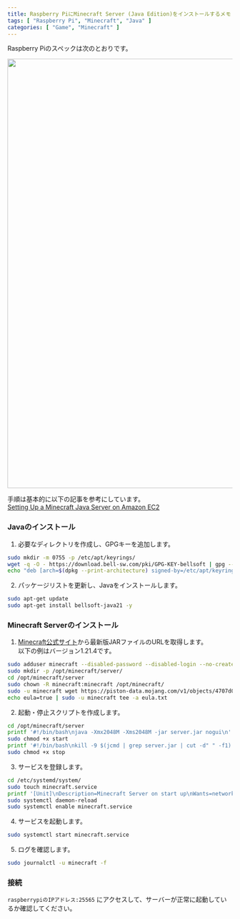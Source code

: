 ```yaml
---
title: Raspberry PiにMinecraft Server (Java Edition)をインストールするメモ
tags: [ "Raspberry Pi", "Minecraft", "Java" ]
categories: [ "Game", "Minecraft" ]
---
```


Raspberry Piのスペックは次のとおりです。

<img width="962" src="https://github.com/user-attachments/assets/a9fd2de7-6743-4c85-9eb6-f4aa964e6f74">

手順は基本的に以下の記事を参考にしています。  
[Setting Up a Minecraft Java Server on Amazon EC2](https://aws.amazon.com/jp/blogs/news/setting-up-a-minecraft-java-server-on-amazon-ec2/)

### Javaのインストール

1. 必要なディレクトリを作成し、GPGキーを追加します。

```bash
sudo mkdir -m 0755 -p /etc/apt/keyrings/
wget -q -O - https://download.bell-sw.com/pki/GPG-KEY-bellsoft | gpg --dearmor | sudo tee /etc/apt/keyrings/GPG-KEY-bellsoft.gpg > /dev/null
echo "deb [arch=$(dpkg --print-architecture) signed-by=/etc/apt/keyrings/GPG-KEY-bellsoft.gpg] https://apt.bell-sw.com/ stable main" | sudo tee /etc/apt/sources.list.d/bellsoft.list
```

2. パッケージリストを更新し、Javaをインストールします。

```bash
sudo apt-get update
sudo apt-get install bellsoft-java21 -y
```

### Minecraft Serverのインストール

1. [Minecraft公式サイト](https://www.minecraft.net/download/server)から最新版JARファイルのURLを取得します。  
   以下の例はバージョン1.21.4です。

```bash
sudo adduser minecraft --disabled-password --disabled-login --no-create-home --gecos ""
sudo mkdir -p /opt/minecraft/server/
cd /opt/minecraft/server
sudo chown -R minecraft:minecraft /opt/minecraft/
sudo -u minecraft wget https://piston-data.mojang.com/v1/objects/4707d00eb834b446575d89a61a11b5d548d8c001/server.jar
echo eula=true | sudo -u minecraft tee -a eula.txt
```

2. 起動・停止スクリプトを作成します。

```bash
cd /opt/minecraft/server
printf '#!/bin/bash\njava -Xmx2048M -Xms2048M -jar server.jar nogui\n' | sudo -u minecraft tee start > /dev/null
sudo chmod +x start
printf '#!/bin/bash\nkill -9 $(jcmd | grep server.jar | cut -d" " -f1)' | sudo -u minecraft tee stop > /dev/null
sudo chmod +x stop
```

3. サービスを登録します。

```bash
cd /etc/systemd/system/
sudo touch minecraft.service
printf '[Unit]\nDescription=Minecraft Server on start up\nWants=network-online.target\n[Service]\nUser=minecraft\nWorkingDirectory=/opt/minecraft/server\nExecStart=/opt/minecraft/server/start\nStandardInput=null\n[Install]\nWantedBy=multi-user.target' | sudo tee minecraft.service > /dev/null
sudo systemctl daemon-reload
sudo systemctl enable minecraft.service
```

4. サービスを起動します。

```bash
sudo systemctl start minecraft.service
```

5. ログを確認します。

```bash
sudo journalctl -u minecraft -f
```

### 接続

`raspberrypiのIPアドレス:25565` にアクセスして、サーバーが正常に起動しているか確認してください。